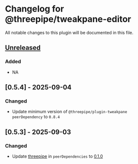 # Changelog for @threepipe/tweakpane-editor

All notable changes to this plugin will be documented in this file.

[//]: # (The format is based on [Keep a Changelog]&#40;https://keepachangelog.com/en/1.1.0/&#41;, and this project adheres to [Semantic Versioning]&#40;https://semver.org/spec/v2.0.0.html&#41;.)

## [Unreleased]

### Added

- NA

## [0.5.4] - 2025-09-04

### Changed

- Update minimum version of `@threepipe/plugin-tweakpane` `peerDependency` to `0.8.4`

## [0.5.3] - 2025-09-03

### Changed

- Update [threepipe](https://threepipe.org/) in `peerDependencies` to [0.1.0](https://github.com/repalash/threepipe/releases/tag/v0.1.0)

[unreleased]: https://github.com/repalash/threepipe/tree/dev/plugins/tweakpane-editor
[0.5.1]: https://github.com/repalash/threepipe/releases/tag/@threepipe/plugin-tweakpane-editor-0.5.1
